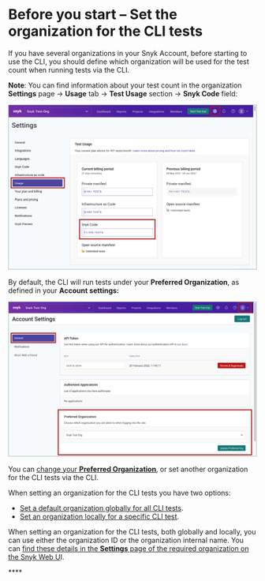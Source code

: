 # Before you start – Set the organization for the CLI tests

If you have several organizations in your Snyk Account, before starting to use the CLI, you should define which organization will be used for the test count when running tests via the CLI.

**Note**: You can find information about your test count in the organization **Settings** page -> **Usage** tab -> **Test Usage** section -> **Snyk Code** field:

![](<../../../../.gitbook/assets/snyk Code - CLI - Test Count.png>)

By default, the CLI will run tests under your **Preferred Organization**, as defined in your **Account settings:**

![](<../../../../.gitbook/assets/snyk Code - CLI - Organization - Preferred Org.png>)

You can [change your **Preferred Organization**](https://docs.snyk.io/features/user-and-group-management/managing-groups-and-organizations/manage-snyk-organizations#setting-your-preferred-organization), or set another organization for the CLI tests via the CLI.

When setting an organization for the CLI tests you have two options:

* [Set a default organization globally for all CLI tests](setting-the-default-organization-for-all-cli-tests.md).
* [Set an organization locally for a specific CLI test](setting-an-organization-for-a-specific-cli-test.md).

When setting an organization for the CLI tests, both globally and locally, you can use either the organization ID or the organization internal name. You can [find these details in the **Settings** page of the required organization on the Snyk Web U](finding-the-snyk-id-and-internal-name-of-an-organization.md)I.

\*\*\*\*
